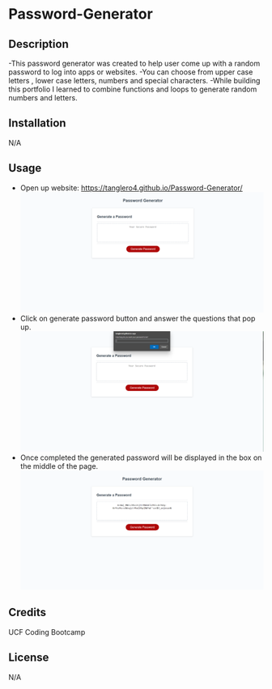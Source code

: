 # Password-Generator

## Description

-This password generator was created to help user come up with a random password to log into apps or websites.
-You can choose from upper case letters , lower case letters, numbers and special characters.
-While building this portfolio I learned to combine functions and loops to generate random numbers and letters.

## Installation

N/A

## Usage

- Open up website: https://tanglero4.github.io/Password-Generator/
  ![Password generator app website with a display box and a red button that says generate password.](assets/image/Password-generator-page.png)
- Click on generate password button and answer the questions that pop up.
 ![Password generator app with a pop-up window including the first set of questions.](assets/image/Password-generator-popup.png)
- Once completed the generated password will be displayed in the box on the middle of the page.
 ![Password generator app website with a generated password on the display box.](assets/image/Password-generator-result.png)
 

## Credits

UCF Coding Bootcamp

## License


N/A
